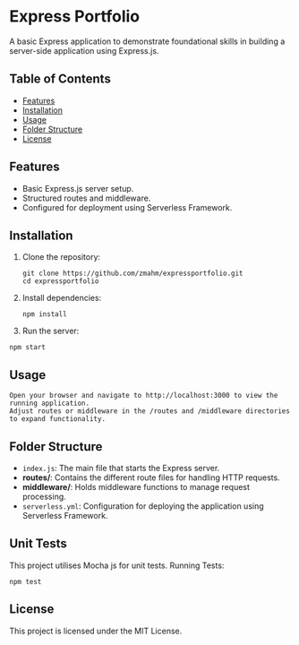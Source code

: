 # Express Portfolio

A basic Express application to demonstrate foundational skills in building a server-side application using Express.js.

## Table of Contents
- [Features](#features)
- [Installation](#installation)
- [Usage](#usage)
- [Folder Structure](#folder-structure)
- [License](#license)

## Features
- Basic Express.js server setup.
- Structured routes and middleware.
- Configured for deployment using Serverless Framework.

## Installation

1. Clone the repository:
   ```console
   git clone https://github.com/zmahm/expressportfolio.git
   cd expressportfolio
   ```

2. Install dependencies:
   ```console
   npm install
   ```
4. Run the server:
  ```console
npm start
  ```
## Usage

    Open your browser and navigate to http://localhost:3000 to view the running application.
    Adjust routes or middleware in the /routes and /middleware directories to expand functionality.

## Folder Structure

- `index.js`: The main file that starts the Express server.
- **routes/**: Contains the different route files for handling HTTP requests.
- **middleware/**: Holds middleware functions to manage request processing.
- `serverless.yml`: Configuration for deploying the application using Serverless Framework.

## Unit Tests
This project utilises Mocha js for unit tests. 
Running Tests:
```console
npm test
```
## License
This project is licensed under the MIT License.
